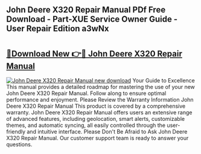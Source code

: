 ## John Deere X320 Repair Manual PDf Free Download - Part-XUE Service Owner Guide - User Repair Edition a3wNx

# <h2><a href="http://bc93148.oget.top/?id=John+Deere+X320+Repair+Manual">🔗Download New 👉🔴 John Deere X320 Repair Manual</a></h2>

[![John Deere X320 Repair Manual new download](https://i.imgur.com/5g1atiW.png)](http://bc93148.oget.top/?id=John+Deere+X320+Repair+Manual)
Your Guide to Excellence This manual provides a detailed roadmap for mastering the use of your new John Deere X320 Repair Manual. Follow along to ensure optimal performance and enjoyment. Please Review the Warranty Information John Deere X320 Repair Manual This product is covered by a comprehensive warranty. John Deere X320 Repair Manual offers users an extensive range of advanced features, including geolocation, smart alerts, customizable themes, and automatic syncing, all easily controlled through the user-friendly and intuitive interface. Please Don't Be Afraid to Ask John Deere X320 Repair Manual. Our customer support team is ready to answer your questions.
